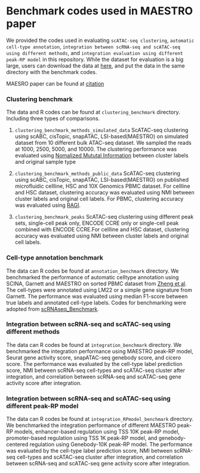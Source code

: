 # Benchmark codes used in MAESTRO paper
We provided the codes used in evaluating ```scATAC-seq clustering```, ```automatic cell-type annotation```, ```integration between scRNA-seq and scATAC-seq using different methods```, and ```integration evaluation using different peak-RP model``` in this repository. While the dataset for evaluation is a big large, users can download the data at [here](http://cistrome.org/~chenfei/MAESTRO/MAESTRO_benchmark.tar.gz), and put the data in the same directory with the benchmark codes.

MAESRO paper can be found at [citation](citation)

### Clustering benchmark
The data and R codes can be found at ```clustering_benchmark``` directory. Including three types of comparisons.
1) ```clustering_benchmark_methods_simulated_data```
ScATAC-seq clustering using scABC, cisTopic, snapATAC, LSI-based(MAESTRO) on simulated dataset from 10 different bulk ATAC-seq dataset. We sampled the reads at 1000, 2500, 5000, and 10000. The clustering performance was evaluated using [Nomalized Mututal Information](https://nlp.stanford.edu/IR-book/html/htmledition/evaluation-of-clustering-1.html) between cluster labels and original sample type 

2) ```clustering_benchmark_methods_public_data``` 
ScATAC-seq clustering using scABC, cisTopic, snapATAC, LSI-based(MAESTRO) on published microfluidic cellline, HSC and 10X Genomics PBMC dataset. For cellline and HSC dataset, clustering accuracy was evaluated using NMI between cluster labels and original cell labels. For PBMC, clustering accuracy was evaluated using [RAGI](https://genomebiology.biomedcentral.com/articles/10.1186/s13059-019-1854-5).

3) ```clustering_benchmark_peaks```
ScATAC-seq clustering using different peak sets, single-cell peak only, ENCODE CCRE only or single-cell peak combined with ENCODE CCRE.For cellline and HSC dataset, clustering accuracy was evaluated using NMI between cluster labels and original cell labels. 

### Cell-type annotation benchmark
The data can R codes be found at ```annotation_benchmark``` directory.
We benchmarked the performance of automatic celltype annotation using SCINA, Garnett and MAESTRO on sorted PBMC dataset from [Zheng et,al](https://www.nature.com/articles/ncomms14049). The cell-types were annotated using LM22 or a simple gene signature from Garnett. The performance was evaluated using median F1-score between true labels and annotated cell-type labels. Codes for benchmarking were adopted from [scRNAseq_Benchmark](https://github.com/tabdelaal/scRNAseq_Benchmark).

### Integration between scRNA-seq and scATAC-seq using different methods
The data can R codes be found at ```integration_benchmark``` directory.
We benchmarked the integration performance using MAESTRO peak-RP model, Seurat gene activity score, snapATAC-seq genebody score, and cicero score. The performance was evaluated by the cell-type label prediction score, NMI between scRNA-seq cell-types and scATAC-seq cluster after integration, and correlation between scRNA-seq and scATAC-seq gene activity score after integration.

### Integration between scRNA-seq and scATAC-seq using different peak-RP model
The data can R codes be found at ```integration_RPmodel_benchmark``` directory.
We benchmarked the integration performance of different MAESTRO peak-RP models, enhancer-based regulation using TSS 10K peak-RP model, promoter-based regulation using TSS 1K peak-RP model, and genebody-centered regulation using Genebody-10K peak-RP model. The performance was evaluated by the cell-type label prediction score, NMI between scRNA-seq cell-types and scATAC-seq cluster after integration, and correlation between scRNA-seq and scATAC-seq gene activity score after integration.
